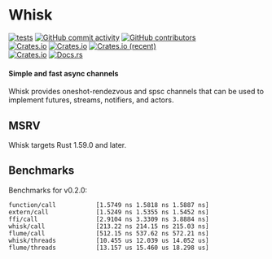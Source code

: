 # Whisk
[![tests](https://github.com/AldaronLau/whisk/actions/workflows/ci.yml/badge.svg)](https://github.com/AldaronLau/whisk/actions/workflows/ci.yml)
[![GitHub commit activity](https://img.shields.io/github/commit-activity/y/AldaronLau/whisk)](https://github.com/AldaronLau/whisk/)
[![GitHub contributors](https://img.shields.io/github/contributors/AldaronLau/whisk)](https://github.com/AldaronLau/whisk/graphs/contributors)  
[![Crates.io](https://img.shields.io/crates/v/whisk)](https://crates.io/crates/whisk)
[![Crates.io](https://img.shields.io/crates/d/whisk)](https://crates.io/crates/whisk)
[![Crates.io (recent)](https://img.shields.io/crates/dr/whisk)](https://crates.io/crates/whisk)  
[![Crates.io](https://img.shields.io/crates/l/whisk)](https://github.com/AldaronLau/whisk/search?l=Text&q=license)
[![Docs.rs](https://docs.rs/whisk/badge.svg)](https://docs.rs/whisk/)

#### Simple and fast async channels
Whisk provides oneshot-rendezvous and spsc channels that can be used to
implement futures, streams, notifiers, and actors.

## MSRV
Whisk targets Rust 1.59.0 and later.

## Benchmarks
Benchmarks for v0.2.0:

```
function/call           [1.5749 ns 1.5818 ns 1.5887 ns]
extern/call             [1.5249 ns 1.5355 ns 1.5452 ns]
ffi/call                [2.9104 ns 3.3309 ns 3.8884 ns]
whisk/call              [213.22 ns 214.15 ns 215.03 ns]
flume/call              [512.15 ns 537.62 ns 572.21 ns]
whisk/threads           [10.455 us 12.039 us 14.052 us]
flume/threads           [13.157 us 15.460 us 18.298 us]
```
